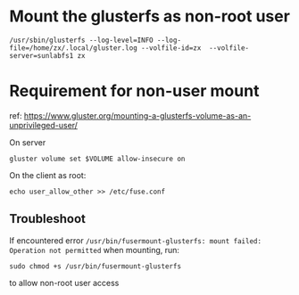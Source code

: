 # Mount the glusterfs as non-root user
```
/usr/sbin/glusterfs --log-level=INFO --log-file=/home/zx/.local/gluster.log --volfile-id=zx  --volfile-server=sunlabfs1 zx
```

# Requirement for non-user mount
ref: https://www.gluster.org/mounting-a-glusterfs-volume-as-an-unprivileged-user/

On server
```
gluster volume set $VOLUME allow-insecure on
```

On the client as root:
```
echo user_allow_other >> /etc/fuse.conf
```

## Troubleshoot
If encountered error `/usr/bin/fusermount-glusterfs: mount failed: Operation not permitted` when mounting, run:
```
sudo chmod +s /usr/bin/fusermount-glusterfs
```
to allow non-root user access
